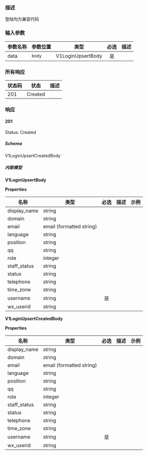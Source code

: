 ### 描述

登陆均为兼容代码

### 输入参数

| 参数名称 | 参数位置 | 类型 | 必选 | 描述 |
|------|--------|------| :------: |-------------|
| data | `body` | V1LoginUpsertBody | 是 |  |

### 所有响应
| 状态码 | 状态 | 描述 |
|------|--------|-------------|
| 201 | Created |  |

### 响应

#### 201
Status: Created

##### Schema

V1LoginUpsertCreatedBody

##### 内联模型

**V1LoginUpsertBody**



**Properties**

| 名称 | 类型 | 必选 | 描述 | 示例 |
|------|------|:--------:|-------------|---------|
| display_name | string|  |  |  |
| domain | string|  |  |  |
| email | email (formatted string)|  |  |  |
| language | string|  |  |  |
| position | string|  |  |  |
| qq | string|  |  |  |
| role | integer|  |  |  |
| staff_status | string|  |  |  |
| status | string|  |  |  |
| telephone | string|  |  |  |
| time_zone | string|  |  |  |
| username | string| 是 |  |  |
| wx_userid | string|  |  |  |



**V1LoginUpsertCreatedBody**



**Properties**

| 名称 | 类型 | 必选 | 描述 | 示例 |
|------|------|:--------:|-------------|---------|
| display_name | string|  |  |  |
| domain | string|  |  |  |
| email | email (formatted string)|  |  |  |
| language | string|  |  |  |
| position | string|  |  |  |
| qq | string|  |  |  |
| role | integer|  |  |  |
| staff_status | string|  |  |  |
| status | string|  |  |  |
| telephone | string|  |  |  |
| time_zone | string|  |  |  |
| username | string| 是 |  |  |
| wx_userid | string|  |  |  |
